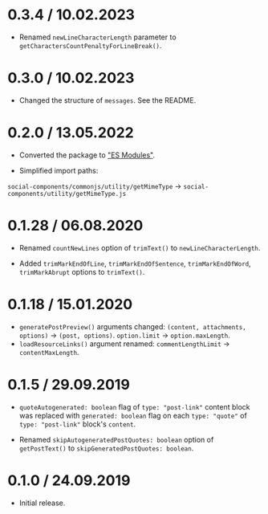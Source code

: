 0.3.4 / 10.02.2023
==================

* Renamed `newLineCharacterLength` parameter to `getCharactersCountPenaltyForLineBreak()`.

0.3.0 / 10.02.2023
===================

* Changed the structure of `messages`. See the README.

0.2.0 / 13.05.2022
===================

* Converted the package to ["ES Modules"](https://nodejs.org/api/esm.html).

* Simplified import paths:

`social-components/commonjs/utility/getMimeType` -> `social-components/utility/getMimeType.js`

0.1.28 / 06.08.2020
===================

* Renamed `countNewLines` option of `trimText()` to `newLineCharacterLength`.

* Added `trimMarkEndOfLine`, `trimMarkEndOfSentence`, `trimMarkEndOfWord`, `trimMarkAbrupt` options to `trimText()`.

0.1.18 / 15.01.2020
===================

* `generatePostPreview()` arguments changed: `(content, attachments, options)` -> `(post, options)`. `option.limit` -> `option.maxLength`.
* `loadResourceLinks()` argument renamed: `commentLengthLimit` -> `contentMaxLength`.

0.1.5 / 29.09.2019
===================

* `quoteAutogenerated: boolean` flag of `type: "post-link"` content block was replaced with `generated: boolean` flag on each `type: "quote"` of `type: "post-link"` block's `content`.

* Renamed `skipAutogeneratedPostQuotes: boolean` option of `getPostText()` to `skipGeneratedPostQuotes: boolean`.

0.1.0 / 24.09.2019
===================

* Initial release.